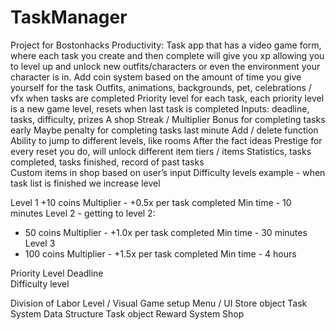 # TaskManager
Project for Bostonhacks
Productivity: Task app that has a video game form, where each task you create and then complete will give you xp allowing you to level up and unlock new outfits/characters or even the environment your character is in. 
Add coin system based on the amount of time you give yourself for the task 
Outfits, animations, backgrounds, pet, celebrations / vfx when tasks are completed 
Priority level for each task, each priority level is a new game level, resets when last task is completed 
Inputs: deadline, tasks, difficulty, prizes
  A shop 
  Streak / Multiplier 
  Bonus for completing tasks early
  Maybe penalty for completing tasks last minute
  Add / delete function
  Ability to jump to different levels, like rooms 
  After the fact ideas
  Prestige for every reset you do, will unlock different item tiers / items
  Statistics, tasks completed, tasks finished, record of past tasks  
  Custom items in shop based on user’s input
	  Difficulty levels example - when task list is finished we increase level
	  
Level 1
  +10 coins
  Multiplier - +0.5x per task completed
  Min time - 10 minutes
Level 2 - getting to level 2:
  + 50 coins
  Multiplier - +1.0x per task completed
  Min time - 30 minutes
Level 3
  + 100 coins
  Multiplier - +1.5x per task completed
  Min time - 4 hours 
  
Priority Level
Deadline	
Difficulty level


Division of Labor
  Level / Visual Game setup 
  Menu / UI 
  Store object 
  Task System 
  Data Structure 
  Task object 
  Reward System 
  Shop 
